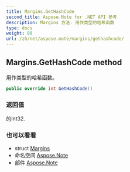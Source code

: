```yaml
---
title: Margins.GetHashCode
second_title: Aspose.Note for .NET API 参考
description: Margins 方法. 用作类型的哈希函数
type: docs
weight: 80
url: /zh/net/aspose.note/margins/gethashcode/
---
```

## Margins.GetHashCode method

用作类型的哈希函数。

```csharp
public override int GetHashCode()
```

### 返回值

的Int32.

### 也可以看看

* struct [Margins](../)
* 命名空间 [Aspose.Note](../../margins/)
* 部件 [Aspose.Note](../../../)


